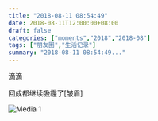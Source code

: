 ```yaml
---
title: "2018-08-11 08:54:49"
date: 2018-08-11T12:00:00+08:00
draft: false
categories: ["moments","2018","2018-08"]
tags: ["朋友圈","生活记录"]
summary: "2018-08-11 08:54:49..."
---
```


滴滴

回成都继续吸霾了[皱眉]

![Media 1](/Moments/photos/2018-08-11/201808110854490.jpg)

